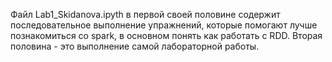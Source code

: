 Файл Lab1_Skidanova.ipyth в первой своей половине содержит последовательное выполнение упражнений, которые помогают лучше познакомиться со spark, в основном понять как работать с RDD.
Вторая половина - это выполнение самой лабораторной работы.
